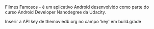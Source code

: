 ﻿Filmes Famosos - é um aplicativo Android desenvolvido como parte do curso Android Developer Nanodegree da Udacity.

Inserir a API key de themoviedb.org no campo 'key' em build.grade
